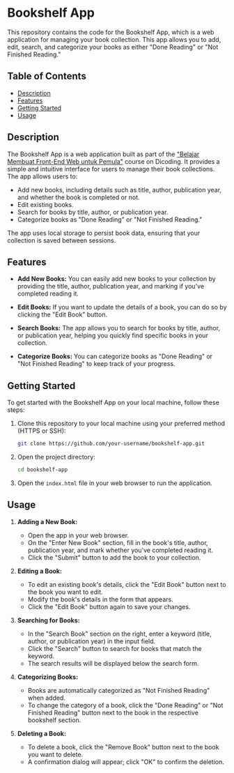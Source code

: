 # Bookshelf App

This repository contains the code for the Bookshelf App, which is a web application for managing your book collection. This app allows you to add, edit, search, and categorize your books as either "Done Reading" or "Not Finished Reading."

## Table of Contents

- [Description](#description)
- [Features](#features)
- [Getting Started](#getting-started)
- [Usage](#usage)

## Description

The Bookshelf App is a web application built as part of the ["Belajar Membuat Front-End Web untuk Pemula"](https://www.dicoding.com/academies/315) course on Dicoding. It provides a simple and intuitive interface for users to manage their book collections. The app allows users to:

- Add new books, including details such as title, author, publication year, and whether the book is completed or not.
- Edit existing books.
- Search for books by title, author, or publication year.
- Categorize books as "Done Reading" or "Not Finished Reading."

The app uses local storage to persist book data, ensuring that your collection is saved between sessions.

## Features

- **Add New Books:** You can easily add new books to your collection by providing the title, author, publication year, and marking if you've completed reading it.

- **Edit Books:** If you want to update the details of a book, you can do so by clicking the "Edit Book" button.

- **Search Books:** The app allows you to search for books by title, author, or publication year, helping you quickly find specific books in your collection.

- **Categorize Books:** You can categorize books as "Done Reading" or "Not Finished Reading" to keep track of your progress.

## Getting Started

To get started with the Bookshelf App on your local machine, follow these steps:

1. Clone this repository to your local machine using your preferred method (HTTPS or SSH):

   ```bash
   git clone https://github.com/your-username/bookshelf-app.git
   ```

2. Open the project directory:

   ```bash
   cd bookshelf-app
   ```

3. Open the `index.html` file in your web browser to run the application.

## Usage

1. **Adding a New Book:**

   - Open the app in your web browser.
   - On the "Enter New Book" section, fill in the book's title, author, publication year, and mark whether you've completed reading it.
   - Click the "Submit" button to add the book to your collection.

2. **Editing a Book:**

   - To edit an existing book's details, click the "Edit Book" button next to the book you want to edit.
   - Modify the book's details in the form that appears.
   - Click the "Edit Book" button again to save your changes.

3. **Searching for Books:**

   - In the "Search Book" section on the right, enter a keyword (title, author, or publication year) in the input field.
   - Click the "Search" button to search for books that match the keyword.
   - The search results will be displayed below the search form.

4. **Categorizing Books:**

   - Books are automatically categorized as "Not Finished Reading" when added.
   - To change the category of a book, click the "Done Reading" or "Not Finished Reading" button next to the book in the respective bookshelf section.

5. **Deleting a Book:**

   - To delete a book, click the "Remove Book" button next to the book you want to delete.
   - A confirmation dialog will appear; click "OK" to confirm the deletion.
